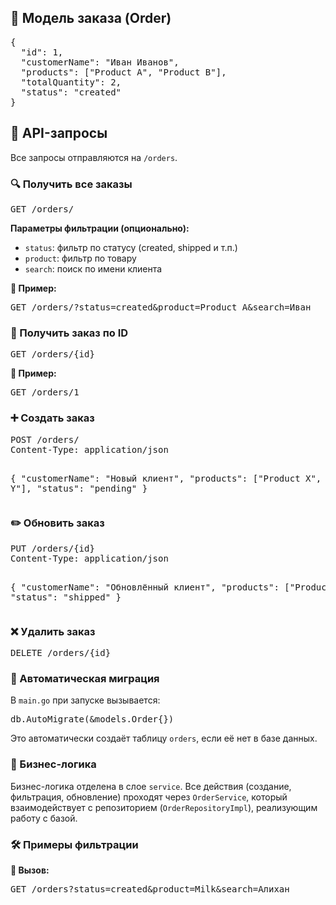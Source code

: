 <h2>📌 Модель заказа (Order)</h2>
<pre>
{
  "id": 1,
  "customerName": "Иван Иванов",
  "products": ["Product A", "Product B"],
  "totalQuantity": 2,
  "status": "created"
}
</pre>

<h2>📡 API-запросы</h2>
<p>Все запросы отправляются на <code>/orders</code>.</p>

<h3>🔍 Получить все заказы</h3>
<pre>GET /orders/</pre>
<p><strong>Параметры фильтрации (опционально):</strong></p>
<ul>
  <li><code>status</code>: фильтр по статусу (created, shipped и т.п.)</li>
  <li><code>product</code>: фильтр по товару</li>
  <li><code>search</code>: поиск по имени клиента</li>
</ul>

<p><strong>📌 Пример:</strong></p>
<pre>GET /orders/?status=created&product=Product A&search=Иван</pre>

<h3>📄 Получить заказ по ID</h3>
<pre>GET /orders/{id}</pre>
<p><strong>📌 Пример:</strong></p>
<pre>GET /orders/1</pre>

<h3>➕ Создать заказ</h3>
<pre>
POST /orders/
Content-Type: application/json

{
  "customerName": "Новый клиент",
  "products": ["Product X", "Product Y"],
  "status": "pending"
}
</pre>

<h3>✏️ Обновить заказ</h3>
<pre>
PUT /orders/{id}
Content-Type: application/json

{
  "customerName": "Обновлённый клиент",
  "products": ["Product X"],
  "status": "shipped"
}
</pre>

<h3>❌ Удалить заказ</h3>
<pre>DELETE /orders/{id}</pre>

<h3>🔄 Автоматическая миграция</h3>
<p>В <code>main.go</code> при запуске вызывается:</p>
<pre>db.AutoMigrate(&models.Order{})</pre>
<p>Это автоматически создаёт таблицу <code>orders</code>, если её нет в базе данных.</p>

<h3>🧠 Бизнес-логика</h3>
<p>Бизнес-логика отделена в слое <code>service</code>. Все действия (создание, фильтрация, обновление) проходят через <code>OrderService</code>, который взаимодействует с репозиторием (<code>OrderRepositoryImpl</code>), реализующим работу с базой.</p>

<h3>🛠 Примеры фильтрации</h3>
<p><strong>📌 Вызов:</strong></p>
<pre>GET /orders?status=created&product=Milk&search=Алихан</pre>
